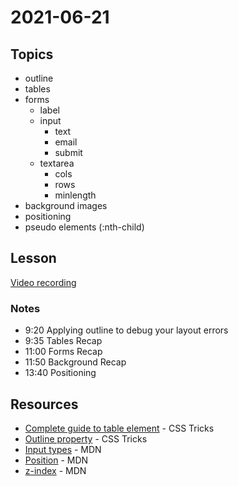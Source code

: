 # 2021-06-21

## Topics

- outline
- tables
- forms
    - label
    - input
        - text
        - email
        - submit
    - textarea
      - cols
      - rows
      - minlength
- background images
- positioning
- pseudo elements (:nth-child)

## Lesson

[Video recording](https://drive.google.com/file/d/1GKHrtiXPyLrA0UJmFBFEbk-eZYNP7cu4/view?usp=sharing)

### Notes

 - 9:20 Applying outline to debug your layout errors
- 9:35 Tables Recap
- 11:00 Forms Recap
- 11:50 Background Recap
- 13:40 Positioning

## Resources

- [Complete guide to table element](https://css-tricks.com/complete-guide-table-element/) - CSS Tricks
- [Outline property](https://css-tricks.com/almanac/properties/o/outline/) - CSS Tricks 
- [Input types](https://developer.mozilla.org/en-US/docs/Web/HTML/Element/input) - MDN
- [Position](https://developer.mozilla.org/en-US/docs/Web/CSS/position) - MDN
- [z-index](https://developer.mozilla.org/en-US/docs/Web/CSS/z-index) - MDN
